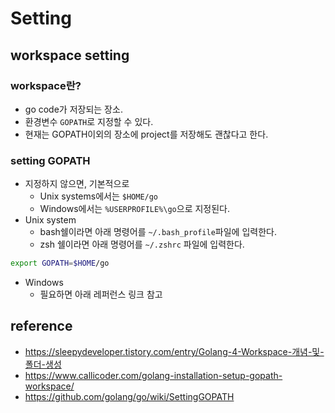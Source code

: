 # Setting
## workspace setting
### workspace란?
- go code가 저장되는 장소.
- 환경변수 `GOPATH`로 지정할 수 있다.
- 현재는 GOPATH이외의 장소에 project를 저장해도 괜찮다고 한다.
### setting GOPATH
- 지정하지 않으면, 기본적으로
  - Unix systems에서는 `$HOME/go`
  - Windows에서는 `%USERPROFILE%\go`으로 지정된다.
- Unix system
  - bash쉘이라면 아래 명령어를 `~/.bash_profile`파일에 입력한다.
  - zsh 쉘이라면 아래 명령어를 `~/.zshrc` 파일에 입력한다.
```sh
export GOPATH=$HOME/go
```
- Windows
  - 필요하면 아래 레퍼런스 링크 참고 

## reference
- https://sleepydeveloper.tistory.com/entry/Golang-4-Workspace-개념-및-폴더-생성
- https://www.callicoder.com/golang-installation-setup-gopath-workspace/
- https://github.com/golang/go/wiki/SettingGOPATH
